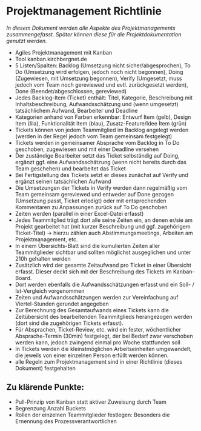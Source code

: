 # Projektmanagement Richtlinie

*In diesem Dokument werden alle Aspekte des Projektmanagements zusammengefasst. Später können diese für die Projektdokumentation genutzt werden.*

- Agiles Projektmanagement mit Kanban
- Tool kanban.kirchbergnet.de
- 5 Listen/Spalten: Backlog (Umsetzung nicht sicher/abgesprochen), To Do (Umsetzung wird erfolgen, jedoch noch nicht begonnen), Doing (Zugewiesen, mit Umsetzung begonnen), Verify (Umgesetzt, muss jedoch vom Team noch gereviewed und evtl. zurückgesetzt werden), Done (Beendet/abgeschlossen, gereviewed)
- Jedes Backlog-Item (Ticket) enthält: Titel, Kategorie, Beschreibung mit Inhaltsbeschreibung, Aufwandsschätzung und (wenn umgesetzt) tatsächlichem Aufwand, Bearbeiter und Deadline
- Kategorien anhand von Farben erkennbar: Entwurf Item (gelb), Design Item (lila), Funktionalität Item (blau), Zusatz-Feature/Idee Item (grün)
- Tickets können von jedem Teammitglied im Backlog angelegt werden (werden in der Regel jedoch vom Team gemeinsam festgelegt)
- Tickets werden in gemeinsamer Absprache vom Backlog in To Do geschoben, zugewiesen und mit einer Deadline versehen
- Der zuständige Bearbeiter setzt das Ticket selbständig auf Doing, ergänzt ggf. eine Aufwandsschätzung (wenn nicht bereits durch das Team geschehen) und bearbeitet das Ticket
- Bei Fertigstellung des Tickets setzt er dieses zunächst auf Verify und ergänzt seinen tatsächlichen Aufwand
- Die Umsetzungen der Tickets in Verify werden dann regelmäßig vom Team gemeinsam gereviewed und entweder auf Done gezogen (Umsetzung passt, Ticket erledigt) oder mit entsprechenden Kommentaren zu Anpassungen zurück auf To Do geschoben
- Zeiten werden (parallel in einer Excel-Datei erfasst)
- Jedes Teammitglied trägt dort alle seine Zeiten ein, an denen er/sie am Projekt gearbeitet hat (mit kurzer Beschreibung und ggf. zugehörigem Ticket-Titel) -> hierzu zählen auch Abstimmungsmeetings, Arbeiten am Projektmanagement, etc.
- In einem Übersichts-Blatt sind die kumulierten Zeiten aller Teammitglieder sichtbar und sollten möglichst ausgeglichen und unter 210h gehalten werden
- Zusätzlich wird der gesamte Zeitaufwand pro Ticket in einer Übersicht erfasst. Dieser deckt sich mit der Beschreibung des Tickets im Kanban-Board. 
- Dort werden ebenfalls die Aufwandsschätzungen erfasst und ein Soll- / Ist-Vergleich vorgenommen
- Zeiten und Aufwandsschätzungen werden zur Vereinfachung auf Viertel-Stunden gerundet angegeben
- Zur Berechnung des Gesamtaufwands eines Tickets kann die Zeitübersicht des bearbeitenden Teammitglieds herangezogen werden (dort sind die zugehörigen Tickets erfasst).
- Für Absprachen, Ticket-Review, etc. wird ein fester, wöchentlicher Absprache-Termin (30min) festgelegt, der bei Bedarf zwar verschoben werden kann, jedoch zwingend einmal pro Woche stattfunden soll
- In Tickets werden die kleinstmöglichen Arbeitseinheiten umgewandelt, die jeweils von einer einzelnen Person erfüllt werden können.
- alle Regeln zum Projektmanagement sind in einer Richtlinie (dieses Dokument) festgehalten


## Zu klärende Punkte:
- Pull-Prinzip von Kanban statt aktiver Zuweisung durch Team
- Begrenzung Anzahl Buckets
- Rollen der einzelnen Teammitglieder festlegen: Besonders die Ernennung des Prozessverantwortlichen
